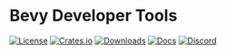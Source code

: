 # Bevy Developer Tools

[![License](https://img.shields.io/badge/license-MIT%2FApache-blue.svg)](https://github.com/bevyengine/bevy#license)
[![Crates.io](https://img.shields.io/crates/v/bevy_dev_tools.svg)](https://crates.io/crates/bevy_dev_tools)
[![Downloads](https://img.shields.io/crates/d/bevy_dev_tools.svg)](https://crates.io/crates/bevy_dev_tools)
[![Docs](https://docs.rs/bevy_dev_tools/badge.svg)](https://docs.rs/bevy_dev_tools/latest/bevy_dev_tools/)
[![Discord](https://img.shields.io/discord/691052431525675048.svg?label=&logo=discord&logoColor=ffffff&color=7389D8&labelColor=6A7EC2)](https://discord.gg/bevy)
